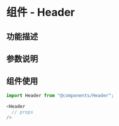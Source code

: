 # 组件 - Header

## 功能描述

## 参数说明

## 组件使用

```javascript
import Header from "@components/Header";

<Header
  // props
/>
```